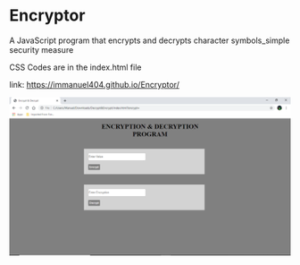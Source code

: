 # Encryptor
A JavaScript program that encrypts and decrypts character symbols_simple security measure


CSS Codes are in the index.html file

link: https://immanuel404.github.io/Encryptor/

![](encrypt.png)
